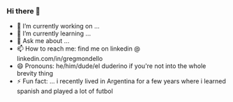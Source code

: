 ### Hi there 👋

- 🔭 I’m currently working on ...
- 🌱 I’m currently learning ...
- 💬 Ask me about ...
- 📫 How to reach me: find me on linkedin @ linkedin.com/in/gregmondello
- 😄 Pronouns: he/him/dude/el duderino if you're not into the whole brevity thing
- ⚡ Fun fact: ...
i recently lived in Argentina for a few years where i learned spanish and played a lot of futbol

<!--
**gmondello/gmondello** is a ✨ _special_ ✨ repository because its `README.md` (this file) appears on your GitHub profile.

Here are some ideas to get you started:


-->
